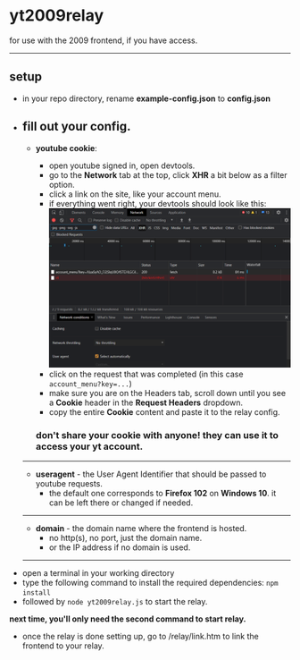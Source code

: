 # yt2009relay
for use with the 2009 frontend, if you have access.

---

## setup
- in your repo directory, rename **example-config.json** to **config.json**
- fill out your config.
	---
	- **youtube cookie**:
		- open youtube signed in, open devtools.
		- go to the **Network** tab at the top, click **XHR** a bit below as a filter option.
		- click a link on the site, like your account menu.
		* if everything went right, your devtools should look like this: <img src="readme-imgs/devtools-network.png"/>
		- click on the request that was completed (in this case `account_menu?key=...`)
		- make sure you are on the Headers tab, scroll down until you see a **Cookie** header in the **Request Headers** dropdown.
		- copy the entire **Cookie** content and paste it to the relay config.

		### **don't share your cookie with anyone! they can use it to access your yt account.**
	---
	- **useragent** - the User Agent Identifier that should be passed to youtube requests.
		- the default one corresponds to **Firefox 102** on **Windows 10**. it can be left there or changed if needed. 
	---
	- **domain** - the domain name where the frontend is hosted.
		- no http(s), no port, just the domain name.
		- or the IP address if no domain is used.
	---
- open a terminal in your working directory
- type the following command to install the required dependencies: `npm install`
- followed by `node yt2009relay.js` to start the relay.

**next time, you'll only need the second command to start relay.**

- once the relay is done setting up, go to /relay/link.htm to link the frontend to your relay.